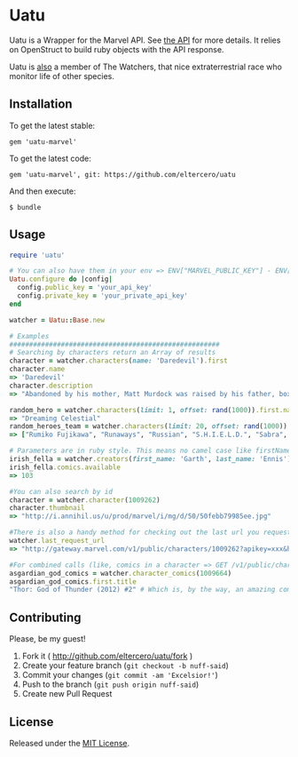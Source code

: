# Uatu

Uatu is a Wrapper for the Marvel API. See [the API](http://developer.marvel.com) for more details. It relies on OpenStruct to build ruby objects with the API response. 

Uatu is [also](http://en.wikipedia.org/wiki/Uatu) a member of The Watchers, that nice extraterrestrial race who monitor life of other species.

## Installation

To get the latest stable:

    gem 'uatu-marvel'

To get the latest code:

    gem 'uatu-marvel', git: https://github.com/eltercero/uatu

And then execute:

    $ bundle

## Usage

```ruby
require 'uatu'

# You can also have them in your env => ENV["MARVEL_PUBLIC_KEY"] - ENV["MARVEL_PRIVATE_KEY"]
Uatu.configure do |config|
  config.public_key = 'your_api_key'
  config.private_key = 'your_private_api_key'
end

watcher = Uatu::Base.new

# Examples
#####################################################
# Searching by characters return an Array of results
character = watcher.characters(name: 'Daredevil').first
character.name
=> 'Daredevil'
character.description
=> "Abandoned by his mother, Matt Murdock was raised by his father, boxer \"Battling Jack\" Murdock, in Hell's Kitchen. Realizing that rules were needed to prevent people from behaving badly, young Matt decided to study law; however, when he saved a man from an oncoming truck, it spilled a radioactive cargo that rendered Matt blind while enhancing his remaining senses. Under the harsh tutelage of blind martial arts master Stick, Matt mastered his heightened senses and became a formidable fighter."

random_hero = watcher.characters(limit: 1, offset: rand(1000)).first.name
=> "Dreaming Celestial"
random_heroes_team = watcher.characters(limit: 20, offset: rand(1000)).map(&:name)
=> ["Rumiko Fujikawa", "Runaways", "Russian", "S.H.I.E.L.D.", "Sabra", "Sabretooth", "Sabretooth (Age of Apocalypse)", "Sabretooth (House of M)", "Sabretooth (Ultimate)", "Sage", "Salem's Seven (Ultimate)", "Sally Floyd", "Salo", "Sandman", "Santa Claus", "Saracen (Muzzafar Lambert)", "Sasquatch (Walter Langkowski)", "Satana", "Sauron", "Scalphunter"]

# Parameters are in ruby style. This means no camel case like firstName 
irish_fella = watcher.creators(first_name: 'Garth', last_name: 'Ennis').first
irish_fella.comics.available
=> 103

#You can also search by id
character = watcher.character(1009262)
character.thumbnail 
=> "http://i.annihil.us/u/prod/marvel/i/mg/d/50/50febb79985ee.jpg"

#There is also a handy method for checking out the last url you requested
watcher.last_request_url
=> "http://gateway.marvel.com/v1/public/characters/1009262?apikey=xxx&hash=xxx&ts=2014-02-08T18%3A52%3A25%2B01%3A00"

#For combined calls (like, comics in a character => GET /v1/public/characters/{characterId}/comics), you make them like this
asgardian_god_comics = watcher.character_comics(1009664)
asgardian_god_comics.first.title
"Thor: God of Thunder (2012) #2" # Which is, by the way, an amazing comic.
```

## Contributing

Please, be my guest!

1. Fork it ( http://github.com/eltercero/uatu/fork )
2. Create your feature branch (`git checkout -b nuff-said`)
3. Commit your changes (`git commit -am 'Excelsior!'`)
4. Push to the branch (`git push origin nuff-said`)
5. Create new Pull Request

## License

Released under the [MIT License](http://opensource.org/licenses/MIT).